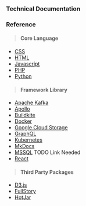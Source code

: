 ### Technical Documentation

### Reference

> #### Core Language
* [CSS](https://developer.mozilla.org/en-US/docs/Web/CSS)
* [HTML](https://developer.mozilla.org/en-US/docs/Web/HTML)
* [Javascript](https://developer.mozilla.org/en-US/docs/Web/JavaScript)
* [PHP](https://www.php.net/docs.php)
* [Python](https://www.python.org/about/gettingstarted/)

> #### Framework Library
* [Apache Kafka](https://kafka.apache.org/intro)
* [Apollo](https://www.apollographql.com/docs/tutorial/introduction/)
* [Buildkite](https://buildkite.com/docs/tutorials/getting-started)
* [Docker](https://www.docker.com/get-started)
* [Google Cloud Storage](https://cloud.google.com/storage/docs)
* [GraphQL](https://graphql.org/learn/)
* [Kubernetes](https://kubernetes.io/docs/concepts/overview/what-is-kubernetes/)
* [MkDocs](https://www.mkdocs.org/#getting-started)
* [MSSQL]() TODO Link Needed
* [React](https://reactjs.org/docs/getting-started.html)

> #### Third Party Packages
* [D3.js](https://github.com/d3/d3/wiki)
* [FullStory](https://help.fullstory.com/hc/en-us/articles/360020623454-Help-Scout-Docs)
* [HotJar](https://help.hotjar.com/hc/en-us)